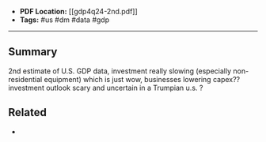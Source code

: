 
- **PDF Location:** [[gdp4q24-2nd.pdf]]
- **Tags:** #us #dm #data #gdp 

---
## Summary

2nd estimate of U.S. GDP data, investment really slowing (especially non-residential equipment) which is just wow, businesses lowering capex?? investment outlook scary and uncertain in a Trumpian u.s. ?

## Related
- 


